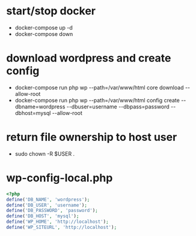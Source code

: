 # start/stop docker
- docker-compose up -d
- docker-compose down

# download wordpress and create config
- docker-compose run php wp --path=/var/www/html core download --allow-root
- docker-compose run php wp --path=/var/www/html config create --dbname=wordpress --dbuser=username --dbpass=password --dbhost=mysql --allow-root

# return file ownership to host user
- sudo chown -R $USER .

# wp-config-local.php
```php
<?php
define('DB_NAME', 'wordpress');
define('DB_USER', 'username');
define('DB_PASSWORD', 'password');
define('DB_HOST', 'mysql');
define('WP_HOME', 'http://localhost');
define('WP_SITEURL', 'http://localhost');
```
